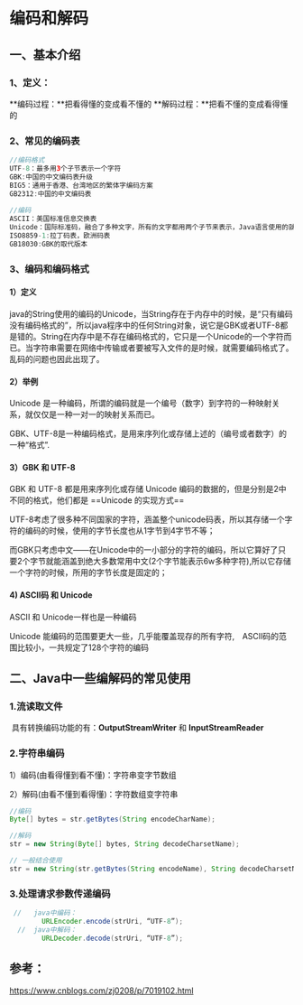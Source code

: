 # 编码和解码

## 一、基本介绍

### 1、定义：

 **编码过程：**把看得懂的变成看不懂的
		  **解码过程：**把看不懂的变成看得懂的

### 2、常见的编码表

```java
//编码格式
UTF-8：最多用3个子节表示一个字符
GBK:中国的中文编码表升级
BIG5：通用于香港、台湾地区的繁体字编码方案
GB2312:中国的中文编码表
    
//编码        
ASCII：美国标准信息交换表
Unicode：国际标准码，融合了多种文字，所有的文字都用两个子节来表示，Java语言使用的就是该码表
ISO8859-1:拉丁码表，欧洲码表
GB18030:GBK的取代版本
```

### 3、编码和编码格式

#### 1）定义

java的String使用的编码的Unicode，当String存在于内存中的时候，是“只有编码没有编码格式的”，所以java程序中的任何String对象，说它是GBK或者UTF-8都是错的。String在内存中是不存在编码格式的，它只是一个Unicode的一个字符而已。
​		当字符串需要在网络中传输或者要被写入文件的是时候，就需要编码格式了。乱码的问题也因此出现了。

#### 2）举例

Unicode 是一种编码，所谓的编码就是一个编号（数字）到字符的一种映射关系，就仅仅是一种一对一的映射关系而已。

GBK、UTF-8是一种编码格式，是用来序列化或存储上述的（编号或者数字）的一种“格式”.



#### 3）GBK 和 UTF-8

GBK 和 UTF-8 都是用来序列化或存储 Unicode 编码的数据的，但是分别是2中不同的格式，他们都是 ==Unicode 的实现方式==

UTF-8考虑了很多种不同国家的字符，涵盖整个unicode码表，所以其存储一个字符的编码的时候，使用的字节长度也从1字节到4字节不等；

而GBK只考虑中文——在Unicode中的一小部分的字符的编码，所以它算好了只要2个字节就能涵盖到绝大多数常用中文(2个字节能表示6w多种字符),所以它存储一个字符的时候，所用的字节长度是固定的；

#### 4) ASCII码 和 Unicode

ASCII 和 Unicode一样也是一种编码

Unicode 能编码的范围要更大一些，几乎能覆盖现存的所有字符,　ASCII码的范围比较小，一共规定了128个字符的编码





## 二、Java中一些编解码的常见使用

###  1.流读取文件

​		具有转换编码功能的有：**OutputStreamWriter** 和 **InputStreamReader**

###   2.字符串编码

1）编码(由看得懂到看不懂)：字符串变字节数组

2）解码(由看不懂到看得懂)：字符数组变字符串

```Java
//编码
Byte[] bytes = str.getBytes(String encodeCharName);

//解码
str = new String(Byte[] bytes, String decodeCharsetName);

// 一般结合使用
str = new String(str.getBytes(String encodeName), String decodeCharsetName);
```

###   3.处理请求参数传递编码

```Java
 //   java中编码：
        URLEncoder.encode(strUri, “UTF-8”);
  //  java中解码：
        URLDecoder.decode(strUri, “UTF-8”);
```





## 参考：

https://www.cnblogs.com/zj0208/p/7019102.html
